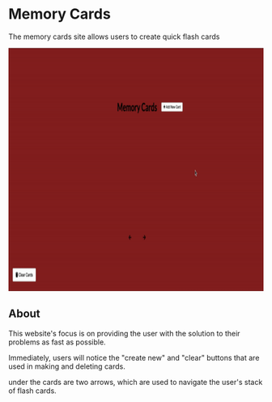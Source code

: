 # Memory Cards

The memory cards site allows users to create quick flash cards

<img src="./ezgif.com-gif-maker (3).gif" alt="ezgif.com-gif-maker (3)" width="854" height="480">

## About

This website's focus is on providing the user with the solution to their problems as fast as possible. 

Immediately, users will notice the "create new" and "clear" buttons that are used in making and deleting cards. 

under the cards are two arrows, which are used to navigate the user's stack of flash cards.

